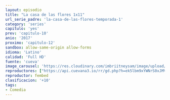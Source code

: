 ```yaml
---
layout: episodio
title: "La casa de las flores 1x11"
url_serie_padre: 'la-casa-de-las-flores-temporada-1'
category: 'series'
capitulo: 'yes'
prev: 'capitulo-10'
anio: '2017'
proximo: 'capitulo-12'
sandbox: allow-same-origin allow-forms
idioma: 'Latino'
calidad: 'Full HD'
fuente: 'cueva'
image_carousel: 'https://res.cloudinary.com/imbriitneysam/image/upload/v1546638640/casa-papel-1-poster-min.jpg'
reproductores: ["https://api.cuevana3.io/rr/gd.php?h=ek5lbm9xYWNrS0xJMVp5b21KREk0dFBLbjVkaHhkRGdrOG1jbnBpUnhhS1ZtbWVvbGRlNnVyTEdmWFpudUpMU3M1aCtvSWpjMnJpd3NxaHBlYXZidDlHU3FadVkyUT09"]
reproductor: fembed
clasificacion: '+10'
tags:
- Comedia
---
```












